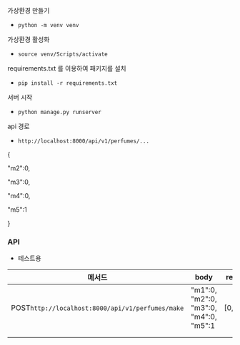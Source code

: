가상환경 만들기

* `python -m venv venv`

가상환경 활성화

- `source venv/Scripts/activate`

requirements.txt 를 이용하여 패키지를 설치

* `pip install -r requirements.txt`

서버 시작

- `python manage.py runserver`

api 경로

- `http://localhost:8000/api/v1/perfumes/...`

{



"m2":0,

  "m3":0,

  "m4":0,

  "m5":1

}

### API

- 테스트용

| 메서드                                           | body                                   | response    |
| ------------------------------------------------ | -------------------------------------- | ----------- |
| POST`http://localhost:8000/api/v1/perfumes/make` | "m1":0, "m2":0, "m3":0, "m4":0, "m5":1 | [0,0,0,0,1] |
|                                                  |                                        |             |
|                                                  |                                        |             |

